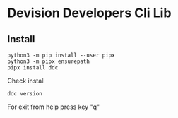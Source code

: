 # Devision Developers Cli Lib


## Install
```shell script
python3 -m pip install --user pipx
python3 -m pipx ensurepath
pipx install ddc
```

Check install
```shell script
ddc version
```

For exit from help press key "q" 